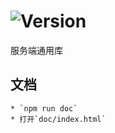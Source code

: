 # ![Version](https://img.shields.io/badge/version-15.242.77-green.svg)

服务端通用库

## 文档
    * `npm run doc`
    * 打开`doc/index.html`